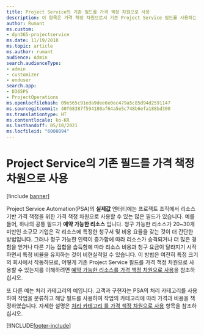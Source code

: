 ```yaml
---
title: Project Service의 기존 필드를 가격 책정 차원으로 사용
description: 이 항목은 가격 책정 차원으로서 기존 Project Service 필드를 사용하는 것에 대한 정보를 제공합니다.
author: Rumant
ms.custom:
- dyn365-projectservice
ms.date: 11/19/2018
ms.topic: article
ms.author: rumant
audience: Admin
search.audienceType:
- admin
- customizer
- enduser
search.app:
- D365PS
- ProjectOperations
ms.openlocfilehash: 09e565c91eda9dee6e0ec479a5c85d94d2591147
ms.sourcegitcommit: 40f68387f594180af64a5e5c748b6efa188bd300
ms.translationtype: HT
ms.contentlocale: ko-KR
ms.lasthandoff: 05/10/2021
ms.locfileid: "6008094"
---
```

# <a name="use-an-existing-field-in-project-service-as-a-pricing-dimension"></a>Project Service의 기존 필드를 가격 책정 차원으로 사용

[!include [banner](../includes/psa-now-project-operations.md)]

Project Service Automation(PSA)의 **실제값** 엔터티에는 프로젝트 조직에서 리소스 기반 가격 책정을 위한 가격 책정 차원으로 사용할 수 있는 많은 필드가 있습니다. 예를 들어, 하나의 공통 필드가 **예약 가능한 리소스** 입니다. 청구 가능한 리소스가 20~30개 미만인 소규모 기업은 각 리소스에 특정한 청구서 및 비용 요율을 갖는 것이 더 간단한 방법입니다. 그러나 청구 가능한 인력이 증가함에 따라 리소스가 승격되거나 더 많은 경험을 얻거나 다른 기능 집합을 습득함에 따라 리소스 비용과 청구 요금이 달라지기 시작하면서 특정 비율을 유지하는 것이 비현실적일 수 있습니다. 이 방법은 여전히 특정 크기의 회사에서 작동하므로, 어떻게 기존 Project Service 필드를 가격 책정 차원으로 사용할 수 있는지를 이해하려면 [예약 가능한 리소스를 가격 책정 차원으로 사용](bookable-resource-pricing-dimension.md)을 참조하십시오.

또 다른 예는 처리 카테고리의 예입니다. 고객과 구현자는 PSA의 처리 카테고리를 사용하여 작업을 분류하고 해당 필드를 사용하여 작업의 카테고리에 따라 가격과 비용을 책정하였습니다. 자세한 설명은 [처리 카테고리 를 가격 책정 차원으로 사용](transaction-category-pricing-dimension.md) 항목을 참조하십시오.


[!INCLUDE[footer-include](../includes/footer-banner.md)]